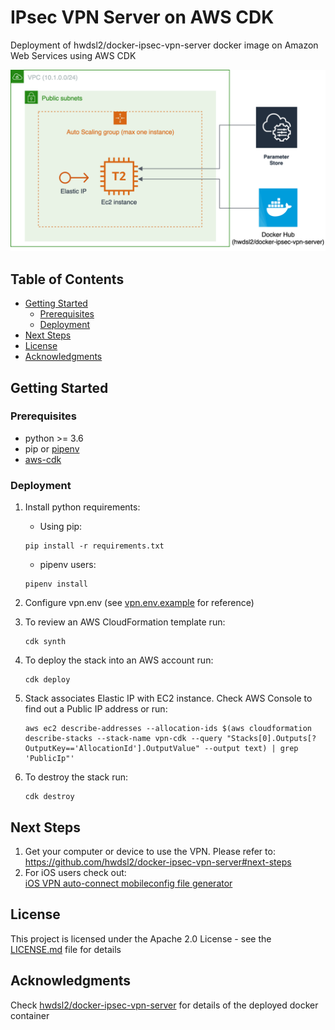 # IPsec VPN Server on AWS CDK  

Deployment of hwdsl2/docker-ipsec-vpn-server docker image on Amazon Web Services using AWS CDK

![architecture diagram][logo]


## Table of Contents

- [Getting Started](#getting-started) 
    - [Prerequisites](#prerequisites)
    - [Deployment](#deployment)
- [Next Steps](#next-steps)
- [License](#license)
- [Acknowledgments](#acknowledgments)    

## Getting Started

### Prerequisites

- python >= 3.6
- pip or [pipenv]
- [aws-cdk]

### Deployment

1. Install python requirements:

    - Using pip:
    ```
    pip install -r requirements.txt
    ```
    - pipenv users:
    ```
    pipenv install
    ```
1. Configure vpn.env (see [vpn.env.example](vpn.env.example) for reference)
1. To review an AWS CloudFormation template run:
    ```
    cdk synth 
    ```
1. To deploy the stack into an AWS account run:
    ```
    cdk deploy
    ``` 
1.  Stack associates Elastic IP with EC2 instance. Check AWS Console to find out a Public IP address or run:
    ```
    aws ec2 describe-addresses --allocation-ids $(aws cloudformation describe-stacks --stack-name vpn-cdk --query "Stacks[0].Outputs[?OutputKey=='AllocationId'].OutputValue" --output text) | grep 'PublicIp"'
    ```
1. To destroy the stack run:
    ```
    cdk destroy
    ```
    
## Next Steps

1. Get your computer or device to use the VPN. Please refer to:
    https://github.com/hwdsl2/docker-ipsec-vpn-server#next-steps   
1. For iOS users check out:   
    [iOS VPN auto-connect mobileconfig file generator]
    
    
## License

This project is licensed under the Apache 2.0 License - see the [LICENSE.md](LICENSE.md) file for details

## Acknowledgments

Check [hwdsl2/docker-ipsec-vpn-server] for details of the deployed docker container
 

[logo]: docs/vpn-diag.png "Architecture diagram"
[hwdsl2/docker-ipsec-vpn-server]: https://github.com/hwdsl2/docker-ipsec-vpn-server "docker"
[aws-cdk]: https://docs.aws.amazon.com/cdk/latest/guide/getting_started.html "cdk installation"
[pipenv]: https://github.com/pypa/pipenv "pipenv"
[iOS VPN auto-connect mobileconfig file generator]: https://github.com/klinquist/iOS-VPN-Autoconnect